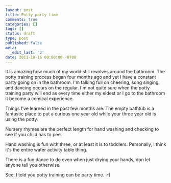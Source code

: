 ```yaml
---
layout: post
title: Potty party time
comments: true
categories: []
tags: []
status: draft
type: post
published: false
meta:
  _edit_last: '2'
date: 2011-10-16 00:00:00 -0700
---
```

It is amazing how much of my world still revolves around the bathroom.  The potty training process began four months ago and yet I have a constant party going on in the bathroom.  I'm talking full on cheering, song singing, and dancing occurs on the regular.  I'm not quite sure when the potty training party will end as every time either my eldest or I go to the bathroom it become a comical experience.

Things I've learned in the past few months are:
The empty bathtub is a fantastic place to put a curious one year old while your three year old is using the potty.

Nursery rhymes are the perfect length for hand washing and checking to see if you child has to pee.

Hand washing is fun with three, or at least it is to toddlers.  Personally, I think it's the entire water activity table thing.

There is a fun dance to do even when just drying your hands, don let anyone tell you otherwise.

See, I told you potty training can be party time. :-)
